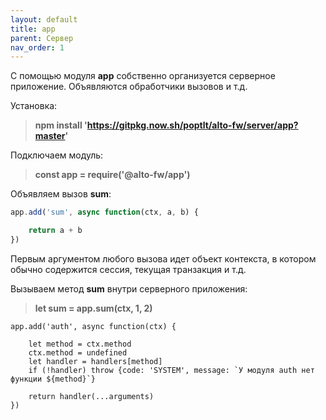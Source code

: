 ```yaml
---
layout: default
title: app
parent: Сервер
nav_order: 1
---
```


С помощью модуля **app** собственно организуется серверное приложение. Объявляются обработчики вызовов и т.д. 

Установка:

> **npm install 'https://gitpkg.now.sh/poptlt/alto-fw/server/app?master'**

Подключаем модуль:

> **const app = require('@alto-fw/app')**

Объявляем вызов **sum**:
```javascript
app.add('sum', async function(ctx, a, b) {

    return a + b
})
```

Первым аргументом любого вызова идет объект контекста, в котором обычно содержится сессия, текущая транзакция и т.д.

Вызываем метод **sum** внутри серверного приложения:

> **let sum = app.sum(ctx, 1, 2)**



```
app.add('auth', async function(ctx) {

    let method = ctx.method
    ctx.method = undefined
    let handler = handlers[method]
    if (!handler) throw {code: 'SYSTEM', message: `У модуля auth нет функции ${method}`}

    return handler(...arguments)
})
```